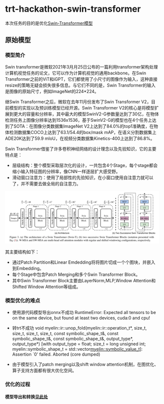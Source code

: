 # trt-hackathon-swin-transformer
本次任务的目的是优化[Swin-Transformer模型](https://github.com/microsoft/Swin-Transformer)
## 原始模型
### 模型简介
Swin transformer是微软2021年3月月25日公布的一篇利用transformer架构处理计算机视觉任务的论文，它可以作为计算机视觉的通用backbone。在Swin Transformer之前的ViT和iGPT，它们都使用了小尺寸的图像作为输入，这种直接resize的策略无疑会损失很多信息。与它们不同的是，Swin Transformer的输入是图像的原始尺寸，例如ImageNet的224*224。

继Swin Transformer之后，微软在去年11月份发布了Swin Transformer V2，目前模型的实现以及预训练模型已经开源。Swin Transformer V2的核心是将模型扩展到更大的容量和分辨率，其中最大的模型SwinV2-G参数量达到了30亿，在物体检测任务上图像分辨率达到1536x1536，基于SwinV2-G的模型也在4个任务上达到了SOTA：在图像分类数据集ImageNet V2上达到了84.0%的top1准确度，在物体检测数据集COCO上达到了63.1/54.4的box/mask mAP，在语义分割数据集上ADE20K达到了59.9 mIoU，在视频分类数据集Kinetics-400上达到了86.8%。

Swin Transformer借鉴了许多卷积神经网络的设计理念以及先验知识，它的主要特点是：
- 层级结构：整个模型采取层次化的设计，一共包含4个Stage，每个stage都会缩小输入特征图的分辨率，像CNN一样逐层扩大感受野。
- 滑动窗口注意力：使用了局部性的先验知识，在小窗口使用自注意力就可以了，并不需要去做全局的自注意力。
  
![avatar](data/teaser.png)


其主要结构如下：
- 通过Patch Partition和Linear Emdedding将将图片切成一个个图块，并嵌入到Embedding。
- 每个Stage中包含Patch Merging和多个Swin Transformer Block。
- 其中Swin Transformer Block主要由LayerNorm,MLP,Window Attention和Shifted Window Attention等组成。

### 模型优化的难点
- 使用源代码模型导出onnx不成功
RuntimeError: Expected all tensors to be on the same device, but found at least two devices, cuda:0 and cpu! 

- 转trt不成功
void myelin::ir::unop_fold(myelin::ir::operation_t*, size_t, size_t, size_t, size_t, const symbolic_shape_t&, const symbolic_shape_t&, const symbolic_shape_t&, output_type*, output_type*) [with output_type = float; size_t = long unsigned int; myelin::symbolic_shape_t = std::vector<myelin::symbolic_value_t>]: Assertion `0' failed.
Aborted (core dumped)

- 由于模型引入了patch merging以及shift window attention机制，在图优化、算子支持方面都有很大优化空间。

### 优化的过程
#### 模型导出和转换[见此处](docs/build_model.md)

